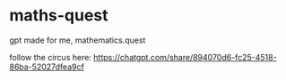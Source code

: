 # maths-quest
gpt made for me, mathematics.quest

follow the circus here:
https://chatgpt.com/share/894070d6-fc25-4518-86ba-52027dfea9cf
